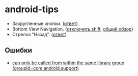# android-tips

* Закругленные кнопки. ([ответ](https://medium.com/@inibukanadit/androidstarter-1-i-want-a-round-button-636bc5553d6d))
* Bottom View Navigation. ([отключить shift](https://gist.github.com/aboutgaurav/7bc06bde7822502e51a06f9410dfd3e2), [общий обзор](https://android.jlelse.eu/ultimate-guide-to-bottom-navigation-on-android-75e4efb8105f))
* Стрелка "Назад". ([ответ](https://stackoverflow.com/questions/26651602/display-back-arrow-on-toolbar))



## Ошибки

* [can only be called from within the same library group (groupId=com.android.support)](https://stackoverflow.com/questions/41150995/appcompatactivity-oncreate-can-only-be-called-from-within-the-same-library-group)
